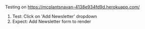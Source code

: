 Testing on https://mcplantsnavan-4138e934fd9d.herokuapp.com/

1. Test: Click on 'Add Newsletter' dropdown
2. Expect: Add Newsletter form to render
